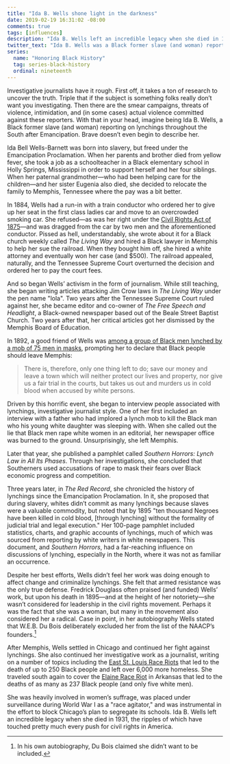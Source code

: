```yaml
---
title: "Ida B. Wells shone light in the darkness"
date: 2019-02-19 16:31:02 -08:00
comments: true
tags: [influences]
description: "Ida B. Wells left an incredible legacy when she died in 1931, the ripples of which have touched pretty much every push for civil rights in America."
twitter_text: "Ida B. Wells was a Black former slave (and woman) reporting on lynchings throughout the South after Emancipation. Brave doesn’t even begin to describe her."
series:
  name: "Honoring Black History"
  tag: series-black-history
  ordinal: nineteenth
---
```


Investigative journalists have it rough. First off, it takes a ton of research to uncover the truth. Triple that if the subject is something folks really don’t want you investigating. Then there are the smear campaigns, threats of violence, intimidation, and (in some cases) actual violence committed against these reporters. With that in your head, imagine being Ida B. Wells, a Black former slave (and woman) reporting on lynchings throughout the South after Emancipation. Brave doesn’t even begin to describe her.

<!-- more -->

Ida Bell Wells-Barnett was born into slavery, but freed under the Emancipation Proclamation. When her parents and brother died from yellow fever, she took a job as a schoolteacher in a Black elementary school in Holly Springs, Mississippi in order to support herself and her four siblings. When her paternal grandmother—who had been helping care for the children—and her sister Eugenia also died, she decided to relocate the family to Memphis, Tennessee where the pay was a bit better.

In 1884, Wells had a run-in with a train conductor who ordered her to give up her seat in the first class ladies car and move to an overcrowded smoking car. She refused—as was her right under the [Civil Rights Act of 1875](https://wikipedia.org/wiki/Civil_Rights_Act_of_1875)—and was dragged from the car by two men and the aforementioned conductor. Pissed as hell, understandably, she wrote about it for a Black church weekly called <cite>The Living Way</cite> and hired a Black lawyer in Memphis to help her sue the railroad. When they bought him off, she hired a white attorney and eventually won her case (and $500). The railroad appealed, naturally, and the Tennessee Supreme Court overturned the decision and ordered her to pay the court fees.

And so began Wells’ activism in the form of journalism. While still teaching, she began writing articles attacking Jim Crow laws in <cite>The Living Way</cite> under the pen name "lola". Two years after the Tennessee Supreme Court ruled against her, she became editor and co-owner of <cite>The Free Speech and Headlight</cite>, a Black-owned newspaper based out of the Beale Street Baptist Church. Two years after that, her critical articles got her dismissed by the Memphis Board of Education.

In 1892, a good friend of Wells was [among a group of Black men lynched by a mob of 75 men in masks](https://wikipedia.org/wiki/Ida_B._Wells#The_lynching_at_The_Curve_in_Memphis), prompting her to declare that Black people should leave Memphis:

> There is, therefore, only one thing left to do; save our money and leave a town which will neither protect our lives and property, nor give us a fair trial in the courts, but takes us out and murders us in cold blood when accused by white persons.

Driven by this horrific event, she began to interview people associated with lynchings, investigative journalist style. One of her first included an interview with a father who had implored a lynch mob to kill the Black man who his young white daughter was sleeping with. When she called out the lie that Black men rape white women in an editorial, her newspaper office was burned to the ground. Unsurprisingly, she left Memphis.

Later that year, she published a pamphlet called <cite>Southern Horrors: Lynch Law in All Its Phases</cite>. Through her investigations, she concluded that Southerners used accusations of rape to mask their fears over Black economic progress and competition.

Three years later, in <cite>The Red Record</cite>, she chronicled the history of lynchings since the Emancipation Proclamation. In it, she proposed that during slavery, whites didn’t commit as many lynchings because slaves were a valuable commodity, but noted that by 1895 "ten thousand Negroes have been killed in cold blood, [through lynching] without the formality of judicial trial and legal execution." Her 100-page pamphlet included statistics, charts, and graphic accounts of lynchings, much of which was sourced from reporting by white writers in white newspapers. This document, and <cite>Southern Horrors</cite>, had a far-reaching influence on discussions of lynching, especially in the North, where it was not as familiar an occurrence. 

Despite her best efforts, Wells didn’t feel her work was doing enough to affect change and criminalize lynchings. She felt that armed resistance was the only true defense. Fredrick Douglass often praised (and funded) Wells’ work, but upon his death in 1895—and at the height of her notoriety—she wasn’t considered for leadership in the civil rights movement. Perhaps it was the fact that she was a woman, but many in the movement also considered her a radical. Case in point, in her autobiography Wells stated that W.E.B. Du Bois deliberately excluded her from the list of the NAACP’s founders.[^1]

[^1]: In his own autobiography, Du Bois claimed she didn’t want to be included.

After Memphis, Wells settled in Chicago and continued her fight against lynchings. She also continued her investigative work as a journalist, writing on a number of topics including the [East St. Louis Race Riots](https://wikipedia.org/wiki/East_St._Louis_Race_Riots) that led to the death of up to 250 Black people and left over 6,000 more homeless. She traveled south again to cover the [Elaine Race Riot](https://wikipedia.org/wiki/Elaine_Race_Riot) in Arkansas that led to the deaths of as many as 237 Black people (and only five white men).

She was heavily involved in women’s suffrage, was placed under surveillance during World War I as a "race agitator," and was instrumental in the effort to block Chicago’s plan to segregate its schools. Ida B. Wells left an incredible legacy when she died in 1931, the ripples of which have touched pretty much every push for civil rights in America.